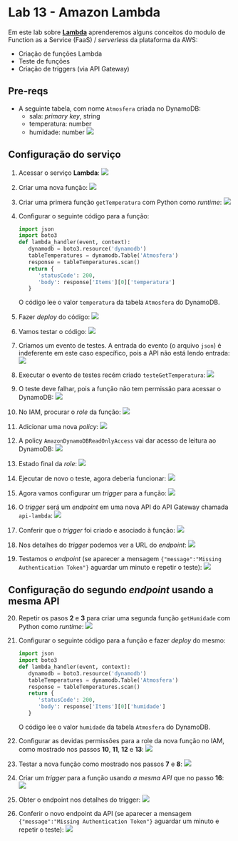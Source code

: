 # Lab 13 - Amazon Lambda

Em este lab sobre [**Lambda**](https://aws.amazon.com/pt/lambda/) aprenderemos alguns conceitos do modulo de Function as a Service (FaaS) / *serverless* da plataforma da AWS:
 - Criação de funções Lambda
 - Teste de funções 
 - Criação de triggers (via API Gateway)
 
## Pre-reqs

- A seguinte tabela, com nome `Atmosfera` criada no DynamoDB:
    * sala: *primary key*, string
    * temperatura: number
    * humidade: number
    ![](https://raw.githubusercontent.com/josecastillolema/fiap/master/shift/multicloud/img/lambda0.png)

## Configuração do serviço

1. Acessar o serviço **Lambda**:
    ![](https://raw.githubusercontent.com/josecastillolema/fiap/master/shift/multicloud/img/lambda1.png)

2. Criar uma nova função:
    ![](https://raw.githubusercontent.com/josecastillolema/fiap/master/shift/multicloud/img/lambda2.png)
   
3. Criar uma primera função `getTemperatura` com Python como *runtime*:
    ![](https://raw.githubusercontent.com/josecastillolema/fiap/master/shift/multicloud/img/lambda3.png)

4. Configurar o seguinte código para a função:
    ```python
    import json
    import boto3
    def lambda_handler(event, context):
       dynamodb = boto3.resource('dynamodb')
       tableTemperatures = dynamodb.Table('Atmosfera')
       response = tableTemperatures.scan()
       return {
          'statusCode': 200,
          'body': response['Items'][0]['temperatura']
       }
    ```
    O código lee o valor `temperatura` da tabela `Atmosfera` do DynamoDB.
    
    
5. Fazer *deploy* do código:
    ![](https://raw.githubusercontent.com/josecastillolema/fiap/master/shift/multicloud/img/lambda4.png)

6. Vamos testar o código:
    ![](https://raw.githubusercontent.com/josecastillolema/fiap/master/shift/multicloud/img/lambda5.png)

7. Criamos um evento de testes. A entrada do evento (o arquivo `json`) é indeferente em este caso específico, pois a API não está lendo entrada:
    ![](https://raw.githubusercontent.com/josecastillolema/fiap/master/shift/multicloud/img/lambda6.png)

8. Executar o evento de testes recém criado `testeGetTemperatura`:
    ![](https://raw.githubusercontent.com/josecastillolema/fiap/master/shift/multicloud/img/lambda7.png)

9. O teste deve falhar, pois a função não tem permissão para acessar o DynamoDB:
    ![](https://raw.githubusercontent.com/josecastillolema/fiap/master/shift/multicloud/img/lambda8.png)

10. No IAM, procurar o *role* da função:
    ![](https://raw.githubusercontent.com/josecastillolema/fiap/master/shift/multicloud/img/lambda9.png)

11. Adicionar uma nova *policy*: 
    ![](https://raw.githubusercontent.com/josecastillolema/fiap/master/shift/multicloud/img/lambda10.png)

12. A policy `AmazonDynamoDBReadOnlyAccess` vai dar acesso de leitura ao DynamoDB:
    ![](https://raw.githubusercontent.com/josecastillolema/fiap/master/shift/multicloud/img/lambda11.png)

13. Estado final da *role*:
    ![](https://raw.githubusercontent.com/josecastillolema/fiap/master/shift/multicloud/img/lambda12.png)

14. Ejecutar de novo o teste, agora deberia funcionar:
    ![](https://raw.githubusercontent.com/josecastillolema/fiap/master/shift/multicloud/img/lambda13.png)

15. Agora vamos configurar um *trigger* para a função:
    ![](https://raw.githubusercontent.com/josecastillolema/fiap/master/shift/multicloud/img/lambda14.png)

16. O *trigger* será um *endpoint* em uma nova API do API Gateway chamada `api-lambda`:
    ![](https://raw.githubusercontent.com/josecastillolema/fiap/master/shift/multicloud/img/lambda15.png)

17. Conferir que o *trigger* foi criado e asociado à função:
    ![](https://raw.githubusercontent.com/josecastillolema/fiap/master/shift/multicloud/img/lambda16.png)

18. Nos detalhes do *trigger* podemos ver a URL do *endpoint*:
    ![](https://raw.githubusercontent.com/josecastillolema/fiap/master/shift/multicloud/img/lambda17.png)

19. Testamos o *endpoint* (se aparecer a mensagem `{"message":"Missing Authentication Token"}` aguardar um minuto e repetir o teste):
    ![](https://raw.githubusercontent.com/josecastillolema/fiap/master/shift/multicloud/img/lambda18.png)

## Configuração do segundo *endpoint* usando a mesma API

20. Repetir os pasos **2** e **3** para criar uma segunda função `getHumidade` com Python como *runtime*:
    ![](https://raw.githubusercontent.com/josecastillolema/fiap/master/shift/multicloud/img/lambda19.png)
 
21. Configurar o seguinte código para a função e fazer *deploy* do mesmo:
    ```python
    import json
    import boto3
    def lambda_handler(event, context):
       dynamodb = boto3.resource('dynamodb')
       tableTemperatures = dynamodb.Table('Atmosfera')
       response = tableTemperatures.scan()
       return {
          'statusCode': 200,
          'body': response['Items'][0]['humidade']
       }
    ```

    O código lee o valor `humidade` da tabela `Atmosfera` do DynamoDB.

22. Configurar as devidas permissões para a role da nova função no IAM, como mostrado nos passos **10**, **11**, **12** e **13**:
    ![](https://raw.githubusercontent.com/josecastillolema/fiap/master/shift/multicloud/img/lambda20.png)

23. Testar a nova função como mostrado nos passos **7** e **8**:
    ![](https://raw.githubusercontent.com/josecastillolema/fiap/master/shift/multicloud/img/lambda21.png)

23. Criar um *trigger* para a função usando *a mesma API* que no passo **16**:
    ![](https://raw.githubusercontent.com/josecastillolema/fiap/master/shift/multicloud/img/lambda22.png)
    
24. Obter o endpoint nos detalhes do trigger:
    ![](https://raw.githubusercontent.com/josecastillolema/fiap/master/shift/multicloud/img/lambda23.png)

25. Conferir o novo endpoint da API (se aparecer a mensagem `{"message":"Missing Authentication Token"}` aguardar um minuto e repetir o teste):
    ![](https://raw.githubusercontent.com/josecastillolema/fiap/master/shift/multicloud/img/lambda24.png)
